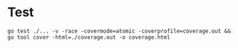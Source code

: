 # Test

`go test ./... -v -race -covermode=atomic -coverprofile=coverage.out && go tool cover -html=./coverage.out -o coverage.html`

